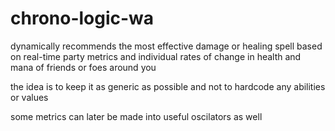 # chrono-logic-wa
dynamically recommends the most effective damage or healing spell based on real-time party metrics and individual rates of change in health and mana of friends or foes around you

the idea is to keep it as generic as possible and not to hardcode any abilities or values

some metrics can later be made into useful oscilators as well

